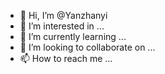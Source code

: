 - 👋 Hi, I’m @Yanzhanyi
- 👀 I’m interested in ...
- 🌱 I’m currently learning ...
- 💞️ I’m looking to collaborate on ...
- 📫 How to reach me ...

<!---
Yanzhanyi/Yanzhanyi is a ✨ special ✨ repository because its `README.md` (this file) appears on your GitHub profile.
You can click the Preview link to take a look at your changes.
--->
